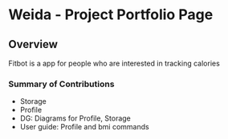# Weida - Project Portfolio Page

## Overview

Fitbot is a app for people who are interested in tracking calories

### Summary of Contributions

- Storage
- Profile 
- DG: Diagrams for Profile, Storage
- User guide: Profile and bmi commands